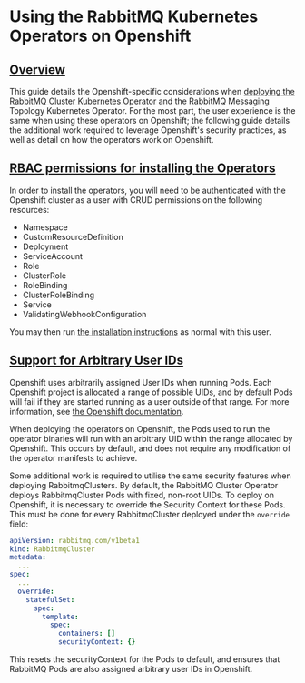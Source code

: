 # Using the RabbitMQ Kubernetes Operators on Openshift

## <a id='overview' class='anchor' href='#overview'>Overview</a>

This guide details the Openshift-specific considerations when [deploying the RabbitMQ Cluster Kubernetes Operator](using-operator.html)
and the RabbitMQ Messaging Topology Kubernetes Operator. For the most part, the user experience is the same when
using these operators on Openshift; the following guide details the additional work required to leverage Openshift's
security practices, as well as detail on how the operators work on Openshift.

## <a id='rbac-install-operators' class='anchor' href='#rbac-install-operators'>RBAC permissions for installing the Operators</a>

In order to install the operators, you will need to be authenticated with the Openshift cluster as a user with CRUD permissions on
the following resources:

* Namespace
* CustomResourceDefinition
* Deployment
* ServiceAccount
* Role
* ClusterRole
* RoleBinding
* ClusterRoleBinding
* Service
* ValidatingWebhookConfiguration

You may then run [the installation instructions](./install-operator.html) as normal with this user.

## <a id='arbitrary-user-ids' class='anchor' href='#arbitrary-user-ids'>Support for Arbitrary User IDs</a>

Openshift uses arbitrarily assigned User IDs when running Pods. Each Openshift project is allocated a range of possible UIDs,
and by default Pods will fail if they are started running as a user outside of that range. For more information, see
[the Openshift documentation](https://docs.openshift.com/container-platform/4.8/openshift_images/create-images.html#use-uid_create-images).

When deploying the operators on Openshift, the Pods used to run the operator binaries will run with an arbitrary UID within the range
allocated by Openshift. This occurs by default, and does not require any modification of the operator manifests to achieve.

Some additional work is required to utilise the same security features when deploying RabbitmqClusters.
By default, the RabbitMQ Cluster Operator deploys RabbitmqCluster Pods with fixed, non-root UIDs. To deploy
on Openshift, it is necessary to override the Security Context for these Pods. This must be done
for every RabbitmqCluster deployed under the `override` field:

```yaml
apiVersion: rabbitmq.com/v1beta1
kind: RabbitmqCluster
metadata:
  ...
spec:
  ...
  override:
    statefulSet:
      spec:
        template:
          spec:
            containers: []
            securityContext: {}
```

This resets the securityContext for the Pods to default, and ensures that RabbitMQ Pods are also assigned arbitrary user IDs in Openshift.
